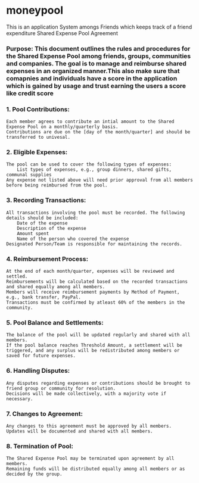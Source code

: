 # moneypool
This is an application System amongs Friends which keeps track of a friend expenditure
Shared Expense Pool Agreement

### Purpose: This document outlines the rules and procedures for the Shared Expense Pool among friends, groups, communities and companies. The goal is to manage and reimburse shared expenses in an organized manner.This also make sure that comapnies and individuals have a score in the application which is gained by usage and trust earning the users a score like credit score

### 1. Pool Contributions:

    Each member agrees to contribute an intial amount to the Shared Expense Pool on a monthly/quarterly basis.
    Contributions are due on the [day of the month/quarter] and should be transferred to univesal.

### 2. Eligible Expenses:

    The pool can be used to cover the following types of expenses:
        List types of expenses, e.g., group dinners, shared gifts, communal supplies
    Any expense not listed above will need prior approval from all members before being reimbursed from the pool.

### 3. Recording Transactions:

    All transactions involving the pool must be recorded. The following details should be included:
        Date of the expense
        Description of the expense
        Amount spent
        Name of the person who covered the expense
    Designated Person/Team is responsible for maintaining the records.

### 4. Reimbursement Process:

    At the end of each month/quarter, expenses will be reviewed and settled.
    Reimbursements will be calculated based on the recorded transactions and shared equally among all members.
    Members will receive reimbursement payments by Method of Payment, e.g., bank transfer, PayPal.
    Transactions must be confirmed by atleast 60% of the members in the community.

### 5. Pool Balance and Settlements:

    The balance of the pool will be updated regularly and shared with all members.
    If the pool balance reaches Threshold Amount, a settlement will be triggered, and any surplus will be redistributed among members or saved for future expenses.

### 6. Handling Disputes:

    Any disputes regarding expenses or contributions should be brought to friend group or community for resolution.
    Decisions will be made collectively, with a majority vote if necessary.

### 7. Changes to Agreement:

    Any changes to this agreement must be approved by all members.
    Updates will be documented and shared with all members.

### 8. Termination of Pool:

    The Shared Expense Pool may be terminated upon agreement by all members.
    Remaining funds will be distributed equally among all members or as decided by the group.
